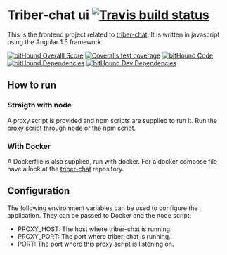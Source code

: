 # Triber-chat ui [![Travis build status](https://img.shields.io/travis/triberraar/triber-chat-ui/develop.svg)](https://travis-ci.org/triberraar/triber-chat-ui)
This is the frontend project related to [triber-chat](https://github.com/triberraar/triber-chat). It is written in javascript using the Angular 1.5 framework.

[![bitHound Overalll Score](https://www.bithound.io/github/triberraar/triber-chat-ui/badges/score.svg?style=flat-square)](https://www.bithound.io/github/triberraar/triber-chat-ui)
[![Coveralls test coverage](https://img.shields.io/coveralls/triberraar/triber-chat-ui/develop.svg)](https://coveralls.io/github/triberraar/triber-chat-ui?branch=develop)
[![bitHound Code](https://www.bithound.io/github/triberraar/triber-chat-ui/badges/code.svg?style=flat-square)](https://www.bithound.io/github/triberraar/triber-chat-ui)
[![bitHound Dependencies](https://www.bithound.io/github/triberraar/triber-chat-ui/badges/dependencies.svg?style=flat-square)](https://www.bithound.io/github/triberraar/triber-chat-ui/develop/dependencies/npm)
[![bitHound Dev Dependencies](https://www.bithound.io/github/triberraar/triber-chat-ui/badges/devDependencies.svg?style=flat-square)](https://www.bithound.io/github/triberraar/triber-chat-ui/develop/dependencies/npm)

## How to run
### Straigth with node
A proxy script is provided and npm scripts are supplied to run it. Run the proxy script through node or the npm script.
### With Docker
A Dockerfile is also supplied, run with docker. For a docker compose file have a look at the [triber-chat](https://github.com/triberraar/triber-chat) repository.

## Configuration
The following environment variables can be used to configure the application. They can be passed to Docker and the node script:
* PROXY_HOST: The host where triber-chat is running.
* PROXY_PORT: The port where triber-chat is running.
* PORT: The port where this proxy script is listening on.